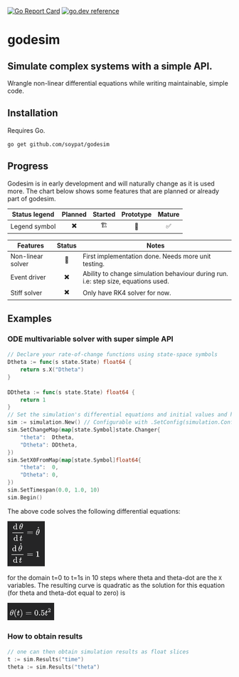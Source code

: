 [![Go Report Card](https://goreportcard.com/badge/github.com/soypat/godesim)](https://goreportcard.com/report/github.com/soypat/godesim)
[![go.dev reference](https://pkg.go.dev/badge/github.com/soypat/godesim)](https://pkg.go.dev/github.com/soypat/godesim)

# godesim

Simulate complex systems with a simple API.
---

Wrangle non-linear differential equations while writing maintainable, simple code.

## Installation

Requires Go.

```console
go get github.com/soypat/godesim
```

## Progress

Godesim is in early development and will naturally change as it is used more.
 The chart below shows some features that are planned or already part of godesim.

| Status legend | Planned | Started | Prototype | Mature |
| ------------- |:-------:|:-------:|:---------:|:------:|
| Legend symbol |    ✖️    |    🏗️   |     🐞️    |   ✅️   |

| Features | Status | Notes |
| -------- |:------:| ----- |
| Non-linear solver | 🐞️ | First implementation done. Needs more unit testing. |
| Event driver | ✖️ | Ability to change simulation behaviour during run. i.e: step size, equations used. |
| Stiff solver | ✖️ | Only have RK4 solver for now. |






## Examples

### ODE multivariable solver with super simple API


```go
// Declare your rate-of-change functions using state-space symbols
Dtheta := func(s state.State) float64 {
	return s.X("Dtheta")
}

DDtheta := func(s state.State) float64 {
    return 1
}
// Set the simulation's differential equations and initial values and hit Begin!
sim := simulation.New() // Configurable with .SetConfig(simulation.Config{...})
sim.SetChangeMap(map[state.Symbol]state.Changer{
    "theta":  Dtheta,
    "Dtheta": DDtheta,
})
sim.SetX0FromMap(map[state.Symbol]float64{
    "theta":  0,
    "Dtheta": 0,
})
sim.SetTimespan(0.0, 1.0, 10)
sim.Begin()
```

The above code solves the following differential equations:

![](_assets/quadratic_eq.png)

for the domain t=0 to t=1s in 10 steps where theta and theta-dot are the `X` variables. The resulting curve is quadratic as the solution for this equation (for theta and theta-dot equal to zero) is

![](_assets/quadratic_eq_sol.png)

### How to obtain results
```go
// one can then obtain simulation results as float slices 
t := sim.Results("time")
theta := sim.Results("theta")
```